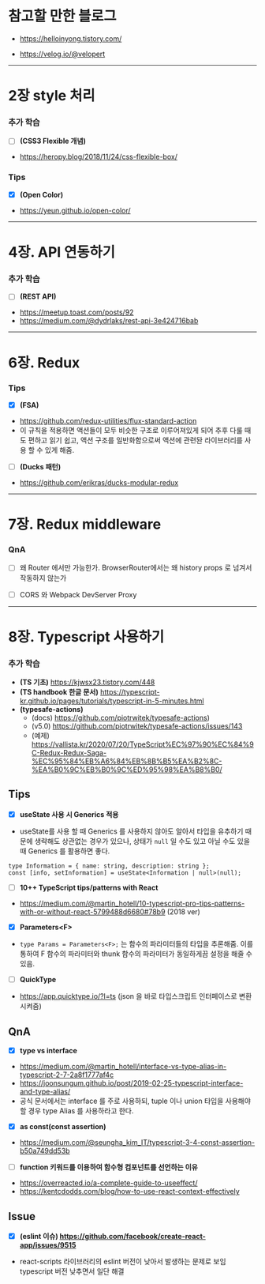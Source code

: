 # 참고할 만한 블로그

- https://helloinyong.tistory.com/

- https://velog.io/@velopert

---

# 2장 style 처리

### 추가 학습

- [ ] **(CSS3 Flexible 개념)**

- https://heropy.blog/2018/11/24/css-flexible-box/

### Tips

- [x] **(Open Color)**

- https://yeun.github.io/open-color/

---

# 4장. API 연동하기

### 추가 학습

- [ ] **(REST API)**

- https://meetup.toast.com/posts/92
- https://medium.com/@dydrlaks/rest-api-3e424716bab

---

# 6장. Redux

### Tips

- [x] **(FSA)**

- https://github.com/redux-utilities/flux-standard-action
- 이 규칙을 적용하면 액션들이 모두 비슷한 구조로 이루어져있게 되어 추후 다룰 때도 편하고 읽기 쉽고, 액션 구조를 일반화함으로써 액션에 관련돤 라이브러리를 사용 할 수 있게 해줌.

- [ ] **(Ducks 패턴)**

- https://github.com/erikras/ducks-modular-redux

---

# 7장. Redux middleware

### QnA

- [ ] 왜 Router 에서만 가능한가. BrowserRouter에서는 왜 history props 로 넘겨서 작동하지 않는가

- [ ] CORS 와 Webpack DevServer Proxy

---

# 8장. Typescript 사용하기

### 추가 학습

- **(TS 기초)** https://kjwsx23.tistory.com/448
- **(TS handbook 한글 문서)** https://typescript-kr.github.io/pages/tutorials/typescript-in-5-minutes.html
- **(typesafe-actions)**
  - (docs) https://github.com/piotrwitek/typesafe-actions)
  - (v5.0) https://github.com/piotrwitek/typesafe-actions/issues/143
  - (예제) https://vallista.kr/2020/07/20/TypeScript%EC%97%90%EC%84%9C-Redux-Redux-Saga-%EC%95%84%EB%A6%84%EB%8B%B5%EA%B2%8C-%EA%B0%9C%EB%B0%9C%ED%95%98%EA%B8%B0/

## Tips

- [x] **useState 사용 시 Generics 적용**

- useState를 사용 할 때 Generics 를 사용하지 않아도 알아서 타입을 유추하기 때문에 생략해도 상관없는 경우가 있으나, 상태가 `null` 일 수도 있고 아닐 수도 있을 때 Generics 를 활용하면 좋다.

```
type Information = { name: string, description: string };
const [info, setInformation] = useState<Information | null>(null);
```

- [ ] **10++ TypeScript tips/patterns with React**

- https://medium.com/@martin_hotell/10-typescript-pro-tips-patterns-with-or-without-react-5799488d6680#78b9 (2018 ver)

- [x] **Parameters&lt;F&gt;**

- `type Params = Parameters<F>;` 는 함수의 파라미터들의 타입을 추론해줌. 이를 통하여 F 함수의 파라미터와 thunk 함수의 파라미터가 동일하게끔 설정을 해줄 수 있음.

- [ ] **QuickType**

- https://app.quicktype.io/?l=ts (json 을 바로 타입스크립트 인터페이스로 변환시켜줌)

## QnA

- [x] **type vs interface**

- https://medium.com/@martin_hotell/interface-vs-type-alias-in-typescript-2-7-2a8f1777af4c
- https://joonsungum.github.io/post/2019-02-25-typescript-interface-and-type-alias/
- 공식 문서에서는 interface 를 주로 사용하되, tuple 이나 union 타입을 사용해야 할 경우 type Alias 를 사용하라고 한다.

- [x] **as const(const assertion)**

- https://medium.com/@seungha_kim_IT/typescript-3-4-const-assertion-b50a749dd53b

- [ ] **function 키워드를 이용하여 함수형 컴포넌트를 선언하는 이유**

- https://overreacted.io/a-complete-guide-to-useeffect/
- https://kentcdodds.com/blog/how-to-use-react-context-effectively

## Issue

- [x] **(eslint 이슈) https://github.com/facebook/create-react-app/issues/9515**

- react-scripts 라이브러리의 eslint 버전이 낮아서 발생하는 문제로 보임  
  typescript 버전 낮추면서 일단 해결
